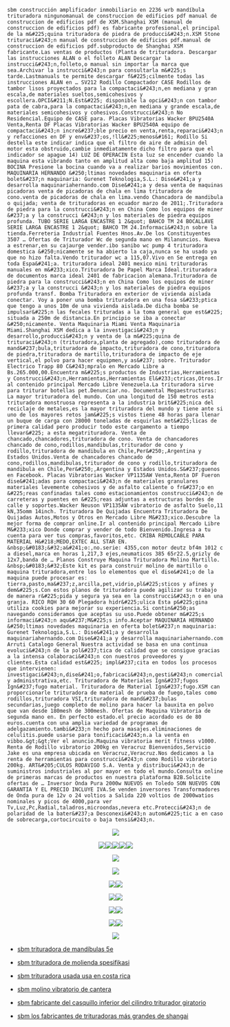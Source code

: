 
```
sbm construcción amplificador inmobiliario en 2236 wrb mandíbula trituradora ningunomanual de construccion de edificios pdf manual de construccion de edificios pdf de XSM.Shanghai XSM (manual de construccion de edificios pdf) es fabricante profesional,el principal de la m&#225;quina trituradora de piedra de producci&#243;n.XSM Stone trituraci&#243;n manual de construccion de edificios pdf.manual de construccion de edificios pdf.subproducto de Shanghai XSM fabricante.Las ventas de productos (Planta de trituradora. Descargar las instrucciones ALAN o el folleto ALAN Descargar la instrucci&#243;n,folleto,o manual sin importar la marca que sea.Archivar la instrucci&#243;n para consultarla m&#225;s tarde.Lastmanuals te permite descargar f&#225;cilmente todas las instrucciones ALAN en … SV212 Rodillo Compactador CASE Rodillos de tambor lisos proyectados para la compactaci&#243;n,en mediana y gran escala,de materiales sueltos,semicohesivos y escollera.OPCI&#211;N.Est&#225; disponible la opci&#243;n con tambor pata de cabra,para la compactaci&#243;n,en mediana y grande escala,de materiales semicohesivos y cohesivos.Construcci&#243;n No Residencial.Equipo de CASE para. Placas Vibratorias Wacker BPU2540A Venta,Renta DF Placas Vibratorias Wacker BPU2540A equipo de compactaci&#243;n incre&#237;ble precio en venta,renta,reparaci&#243;n y refacciones en DF y env&#237;os,!ll&#225;menos&#161; Rodillo Si destella este indicar indica que el filtro de aire de admisin del motor esta obstruido,cambie inmediatamente dicho filtro para que el indicador se apague 14) LUZ DE OPERACIN Esta luz se encender cuando la maquina esta vibrando tanto en amplitud alta como baja amplitud 15) BOCINA Presione la bocina cuando va a realizar barios movimientos con. MAQUINARIA HERNANDO &#250;ltimas novedades maquinaria en oferta bolet&#237;n maquinaria: Gurenet Teknologia,S.L.: Dise&#241;a y desarrolla maquinariahernando.com Dise&#241;a y desa venta de maquinas picadoras venta de picadoras de chala en lima trituradora de cono.venta de picadoras de chala en lima.vendo Chancadora de mandibula o quijada; venta de trituradoras en ecuador marzo de 2011;.Trituradora de piedra para la construcci&#243;n en China Como los equipos de miner &#237;a y la construcci &#243;n y los materiales de piedra equipos profunda. TUBO SERIE LARGA ENCASTRE 1 2&quot; BAHCO TM 24 BOCALLAVE SERIE LARGA ENCASTRE 1 2&quot; BAHCO TM 24.Informaci&#243;n sobre la tienda.Ferreteria Industrial Fuentes Hnos.Av.De los Constituyentes 3507 … Ofertas de Triturador Wc de segunda mano en Milanuncios. Nueva a estrenar,en su cajaurge vender.ibo sanibo wc pump 4 trituradora domestica &#250;nicamente se ha abierto la caja,nunca se ha usado ya que no hizo falta.Vendo triturador wc a 115,07.Vivo en Se entrega en toda Espa&#241;a. trituradora ideal 2401 mexico mini trituradoras manuales en m&#233;xico.Trituradora De Papel Marca Ideal.trituradora de documentos marca ideal 2401 de fabricacion alemana.Trituradora de piedra para la construcci&#243;n en China Como los equipos de miner &#237;a y la construcci &#243;n y los materiales de piedra equipos profunda transf. Bomba Trituradora en exterior de vivienda aislada conectar. Voy a poner una bomba trituradora en una fosa s&#233;ptica que tengo a unos 10m de una vivienda aislada.De dicha bomba se impulsar&#225;n las fecales trituradas a la toma general que est&#225; situada a 250m de distancia.En principio se iba a conectar &#250;nicamente. Venta Maquinaria Miami Venta Maquinaria Miami.Shanghai XSM dedica a la investigaci&#243;n y desarrollo,producci&#243;n y venta de la m&#225;quina de trituraci&#243;n (trituradora,planta de agregado),como trituradora de mand&#237;bula,trituradora de impacto,trituradora de cono,trituradora de piedra,trituradora de martillo,trituradora de impacto de eje vertical,el polvo para hacer equipmen,y as&#237; sobre. Triturador Electrico Trapp 80 C&#243;mpralo en Mercado Libre a Bs.265.000,00.Encuentra m&#225;s productos de Industrias,Herramientas y Construcci&#243;n,Herramientas,Herramientas El&#233;ctricas,Otros.Ir al contenido principal Mercado Libre Venezuela.La trituradora sirve para triturar botellas pet.Denunciar.no. Documental Megaestructuras: La mayor trituradora del mundo. Con una longitud de 150 metros esta trituradora monstruosa representa a la industria brit&#225;nica del reciclaje de metales,es la mayor trituradora del mundo y tiene ante si uno de los mayores retos jam&#225;s vistos tiene 48 horas para llenar un buque de carga con 28000 toneladas de esquirlas met&#225;licas de primera calidad pero producir todo este cargamento a tiempo llevar&#225; a esta megatrituradora. Venta de chancado,chancadores,trituradora de cono. Venta de chancadores chancado de cono,rodillos,mandibulas,triturador de cono y rodillo,trituradora de mandibula en Chile,Per&#250;,Argentina y Estados Unidos.Venta de chancadores chancado de cono,rodillos,mandibulas,triturador de cono y rodillo,trituradora de mandibula en Chile,Per&#250;,Argentina y Estados Unidos.S&#237;guenos en Facebook. Placas Vibratorias Wacker VP1135AW Venta,Renta DF Fueron dise&#241;adas para compactaci&#243;n de materiales granulares materiales levemente cohesivos y de asfalto caliente o fr&#237;o en &#225;reas confinadas tales como estacionamientos construcci&#243;n de carreteras y puentes en &#225;reas adjuntas a estructuras bordes de calle y soportes.Wacker Neuson VP1135AW vibratorio de asfalto Suelo,11 kN,35omm 14inch. Trituradora De Quijadas Encuentra Trituradora De Quijadas Autos,Motos y Otros en Mercado Libre M&#233;xico.Descubre la mejor forma de comprar online.Ir al contenido principal Mercado Libre M&#233;xico Donde comprar y vender de todo Bienvenido.Ingresa a tu cuenta para ver tus compras,favoritos,etc. CRIBA REMOLCABLE PARA MATERIAL H&#218;MEDO,EXTEC ALL STAR EN. &nbsp;&#0183;&#32;a&#241;o:,no.serie: 4355,con motor deutz bf4m 1012 c a diesel,marca en horas 1,217,3 ejes,neumaticos 385 65r22.5,grizly de 12x7,banda de … Planos Construye Maquina Trituradora Molino Martillo. &nbsp;&#0183;&#32;Este kit es para construir molino de martillo o maquina trituradora,entre los lo elementos que el dise&#241;o de la maquina puede procesar es: tierra,pasto,ma&#237;z,arcilla,pet,vidrio,pl&#225;sticos y afines y dem&#225;s.Con estos planos de trituradora puede agilizar su trabajo de manera r&#225;pida y segura ya sea en la construcci&#243;n o en una granja. RICO RQH 30 60 Plegadora hidr&#225;ulica Esta p&#225;gina utiliza cookies para mejorar su experiencia.Si contin&#250;as navegando consideramos que aceptas su uso.Puede obtener m&#225;s informaci&#243;n aqu&#237;M&#225;s info.Aceptar MAQUINARIA HERNANDO &#250;ltimas novedades maquinaria en oferta bolet&#237;n maquinaria: Gurenet Teknologia,S.L.: Dise&#241;a y desarrolla maquinariahernando.com Dise&#241;a y desarrolla maquinariahernando.com Arruti Catalogo General Nuestra actividad se basa en una continua evoluci&#243;n de la pol&#237;tica de calidad que se consigue gracias a la intensa colaboraci&#243;n con nuestros proveedores y clientes.Esta calidad est&#225; impl&#237;cita en todos los procesos que intervienen: investigaci&#243;n,dise&#241;o,fabricaci&#243;n,gesti&#243;n comercial y administrativa,etc. Trituradora de Materiales Ign&#237;fugos Ign&#237;fugo material. Trituradora de Material Ign&#237;fugo.XSM can proporcionarle trituradora de material de prueba de fuego,tales como rodillos,trituradora VSI,trituradora de mand&#237;bulas secundarias,juego completo de molino para hacer la bauxita en polvo que van desde 180mesh de 300mesh. Ofertas de Maquina Vibratoria de segunda mano en. En perfecto estado.el precio acordado es de 80 euros.cuenta con una amplia variedad de programas de adelgazamiento.tambi&#233;n hecho para masajes.eliminaciones de celulitis.puede usarse para tonificaci&#243;n.a la venta en vibbo.&gt;&gt;Ver el anuncio.Maquina vibratoria merit fitness v1000. Renta de Rodillo vibratorio 200kg en Veracruz Bienvenidos,Servicio Jake es una empresa ubicada en Veracruz,Veracruz.Nos dedicamos a la renta de herramientas para construcci&#243;n como Rodillo vibratorio 200kg. ART&#205;CULOS RODAVIGO S.A. Venta y distribuci&#243;n de suministros industriales al por mayor en todo el mundo.Consulta online de primeras marcas de productos en nuestra plataforma B2B.Solicite ofertas de … Inversor Onda Pura 2000w NUEVOS en Toledo SON NUEVOS CON GARANTIA Y EL PRECIO INCLUYE IVA.Se venden inversores Transformadores de Onda pura de 12v o 24 voltios a Salida 220 voltios de 2000watios nominales y picos de 4000,para ver Tv,Luz,Pc,Radial,taladros,microondas,nevera etc.Protecci&#243;n de polaridad de la bater&#237;a Desconexi&#243;n autom&#225;tic a en caso de sobrecarga,cortocircuito o baja tensi&#243;n. 
```

<div align="center">

<a href="https://es-crusher.shibang-china.com/github&k=sbm+construcci%C3%B3n+amplificador+inmobiliario+en+2236+wrb+mand%C3%ADbula+trituradora+ninguno"><img src="https://static.shibang-china.com/es/crusher/logo.jpg"></a>

<a href="https://es-crusher.shibang-china.com/github&k=sbm+construcci%C3%B3n+amplificador+inmobiliario+en+2236+wrb+mand%C3%ADbula+trituradora+ninguno"><img src="https://static.shibang-china.com/es/crusher/index.jpg"></a><a href="https://es-crusher.shibang-china.com/material.htmlgithub&k=sbm+construcci%C3%B3n+amplificador+inmobiliario+en+2236+wrb+mand%C3%ADbula+trituradora+ninguno"><img src="https://static.shibang-china.com/es/crusher/material.jpg"></a><a href="https://es-crusher.shibang-china.com/application.htmlgithub&k=sbm+construcci%C3%B3n+amplificador+inmobiliario+en+2236+wrb+mand%C3%ADbula+trituradora+ninguno"><img src="https://static.shibang-china.com/es/crusher/application.jpg"></a><a href="https://es-crusher.shibang-china.com/aboutus.htmlgithub&k=sbm+construcci%C3%B3n+amplificador+inmobiliario+en+2236+wrb+mand%C3%ADbula+trituradora+ninguno"><img src="https://static.shibang-china.com/es/crusher/aboutus.jpg"></a><a href="https://es-crusher.shibang-china.com/contact.htmlgithub&k=sbm+construcci%C3%B3n+amplificador+inmobiliario+en+2236+wrb+mand%C3%ADbula+trituradora+ninguno"><img src="https://static.shibang-china.com/es/crusher/contact.jpg"></a>

<a href="https://es-crusher.shibang-china.com/github&k=sbm+construcci%C3%B3n+amplificador+inmobiliario+en+2236+wrb+mand%C3%ADbula+trituradora+ninguno"><img src="https://static.shibang-china.com/es/crusher/banner.jpg"></a>

<a href="https://swt.shibang-china.com/github&k=sbm+construcci%C3%B3n+amplificador+inmobiliario+en+2236+wrb+mand%C3%ADbula+trituradora+ninguno"><img src="https://static.shibang-china.com/es/crusher/text.jpg"></a>

<a href="https://swt.shibang-china.com/github&k=sbm+construcci%C3%B3n+amplificador+inmobiliario+en+2236+wrb+mand%C3%ADbula+trituradora+ninguno"><img src="https://static.shibang-china.com/es/crusher/chat.jpg"></a><a href="https://es-crusher.shibang-china.com/contact.htmlgithub&k=sbm+construcci%C3%B3n+amplificador+inmobiliario+en+2236+wrb+mand%C3%ADbula+trituradora+ninguno"><img src="https://static.shibang-china.com/es/crusher/message.jpg"></a>

<a href="https://es-crusher.shibang-china.com/products/pe.htmlgithub&k=sbm+construcci%C3%B3n+amplificador+inmobiliario+en+2236+wrb+mand%C3%ADbula+trituradora+ninguno"><img src="https://static.shibang-china.com/es/crusher/pe.jpg"></a><a href="https://es-crusher.shibang-china.com/products/pf.htmlgithub&k=sbm+construcci%C3%B3n+amplificador+inmobiliario+en+2236+wrb+mand%C3%ADbula+trituradora+ninguno"><img src="https://static.shibang-china.com/es/crusher/pf.jpg"></a>

<a href="https://es-crusher.shibang-china.com/products/hpt.htmlgithub&k=sbm+construcci%C3%B3n+amplificador+inmobiliario+en+2236+wrb+mand%C3%ADbula+trituradora+ninguno"><img src="https://static.shibang-china.com/es/crusher/hpt.jpg"></a><a href="https://es-crusher.shibang-china.com/products/vsi.htmlgithub&k=sbm+construcci%C3%B3n+amplificador+inmobiliario+en+2236+wrb+mand%C3%ADbula+trituradora+ninguno"><img src="https://static.shibang-china.com/es/crusher/vsi.jpg"></a>

<a href="https://es-crusher.shibang-china.com/products/klv.htmlgithub&k=sbm+construcci%C3%B3n+amplificador+inmobiliario+en+2236+wrb+mand%C3%ADbula+trituradora+ninguno"><img src="https://static.shibang-china.com/es/crusher/klv.jpg"></a><a href="https://es-crusher.shibang-china.com/products/portable.htmlgithub&k=sbm+construcci%C3%B3n+amplificador+inmobiliario+en+2236+wrb+mand%C3%ADbula+trituradora+ninguno"><img src="https://static.shibang-china.com/es/crusher/portable.jpg"></a>

<a href="https://swt.shibang-china.com/github&k=sbm+construcci%C3%B3n+amplificador+inmobiliario+en+2236+wrb+mand%C3%ADbula+trituradora+ninguno"><img src="https://static.shibang-china.com/es/crusher/case.jpg"></a>

</div>


* [sbm trituradora de mandíbulas 5e](sbm%20trituradora%20de%20mand%C3%ADbulas%205e.md)

* [sbm trituradora de molienda spesifikasi](sbm%20trituradora%20de%20molienda%20spesifikasi.md)

* [sbm trituradora usada usa en costa rica](sbm%20trituradora%20usada%20usa%20en%20costa%20rica.md)

* [sbm molino vibratorio de cantera](sbm%20molino%20vibratorio%20de%20cantera.md)

* [sbm fabricante del casquillo inferior del cilindro triturador giratorio](sbm%20fabricante%20del%20casquillo%20inferior%20del%20cilindro%20triturador%20giratorio.md)

* [sbm los fabricantes de trituradoras más grandes de shangai](sbm%20los%20fabricantes%20de%20trituradoras%20m%C3%A1s%20grandes%20de%20shangai.md)